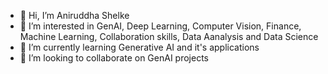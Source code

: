 - 👋 Hi, I’m Aniruddha Shelke
- 👀 I’m interested in GenAI, Deep Learning, Computer Vision, Finance, Machine Learning, Collaboration skills, Data Aanalysis and Data Science
- 🌱 I’m currently learning Generative AI and it's applications
- 💞️ I’m looking to collaborate on GenAI projects

<!---
enter-a-username-aniruddha/enter-a-username-aniruddha is a ✨ special ✨ repository because its `README.md` (this file) appears on your GitHub profile.
You can click the Preview link to take a look at your changes.
--->
